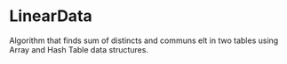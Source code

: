 # LinearData
Algorithm that finds sum of distincts and communs elt in two tables using Array and Hash Table data structures.
